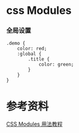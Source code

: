 # css Modules

### 全局设置

```less
.demo {
    color: red;
    :global {
        .title {
            color: green;
        }
    }
}
```

# 参考资料

[CSS Modules 用法教程](https://www.ruanyifeng.com/blog/2016/06/css_modules.html)
